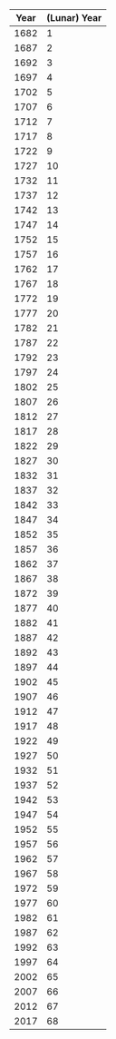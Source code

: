 |Year|(Lunar) Year|
|---|---|
1682 | 1
1687 | 2
1692 | 3
1697 | 4
1702 | 5
1707 | 6
1712 | 7
1717 | 8
1722 | 9
1727 | 10
1732 | 11 
1737 | 12 
1742 | 13
1747 | 14
1752 | 15
1757 | 16
1762 | 17
1767 | 18
1772 | 19
1777 | 20
1782 | 21
1787 | 22 
1792 | 23
1797 | 24
1802 | 25
1807 | 26
1812 | 27
1817 | 28
1822 | 29
1827 | 30
1832 | 31 
1837 | 32
1842 | 33 
1847 | 34 
1852 | 35
1857 | 36
1862 | 37
1867 | 38
1872 | 39
1877 | 40
1882 | 41 
1887 | 42
1892 | 43
1897 | 44
1902 | 45
1907 | 46
1912 | 47
1917 | 48
1922 | 49
1927 | 50
1932 | 51
1937 | 52
1942 | 53
1947 | 54
1952 | 55
1957 | 56
1962 | 57
1967 | 58
1972 | 59
1977 | 60
1982 | 61 
1987 | 62 
1992 | 63
1997 | 64 
2002 | 65
2007 | 66
2012 | 67
2017 | 68 
